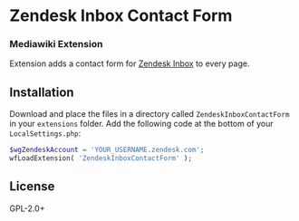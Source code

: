 # Zendesk Inbox Contact Form
### Mediawiki Extension

Extension adds a contact form for [Zendesk Inbox](https://www.zendesk.com/inbox/) to every page.

## Installation
Download and place the files in a directory called `ZendeskInboxContactForm` in your `extensions` folder.
Add the following code at the bottom of your `LocalSettings.php`:

```php
$wgZendeskAccount = 'YOUR_USERNAME.zendesk.com';
wfLoadExtension( 'ZendeskInboxContactForm' );
```

## License
GPL-2.0+
